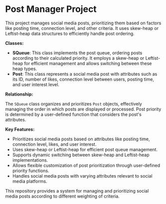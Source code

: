 # Post Manager Project

This project manages social media posts, prioritizing them based on factors like posting time, connection level, and other criteria. It uses skew-heap or Leftist-heap data structures to efficiently handle post ordering.

**Classes:**

* **SQueue**: This class implements the post queue, ordering posts according to their calculated priority. It employs a skew-heap or Leftist-heap for efficient management and allows switching between these heap types.
* **Post**: This class represents a social media post with attributes such as its ID, number of likes, connection level between users, posting time, and user interest level.

**Relationship:**

The `SQueue` class organizes and prioritizes `Post` objects, effectively managing the order in which posts are displayed or processed. Post priority is determined by a user-defined function that considers the post's attributes.

**Key Features:**

* Prioritizes social media posts based on attributes like posting time, connection level, likes, and user interest.
* Uses skew-heap or Leftist-heap for efficient post queue management.
* Supports dynamic switching between skew-heap and Leftist-heap implementations.
* Allows flexible customization of post prioritization through user-defined priority functions.
* Handles social media posts with varying attributes relevant to social media platforms.

This repository provides a system for managing and prioritizing social media posts according to different weighting of criteria.
